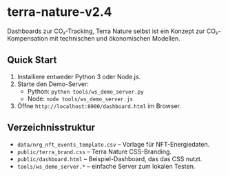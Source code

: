 # terra-nature-v2.4

Dashboards zur CO₂-Tracking, Terra Nature selbst ist ein Konzept zur CO₂-Kompensation mit technischen und ökonomischen Modellen.

## Quick Start

1. Installiere entweder Python 3 oder Node.js.
2. Starte den Demo-Server:
   - Python: `python tools/ws_demo_server.py`
   - Node: `node tools/ws_demo_server.js`
3. Öffne `http://localhost:8000/dashboard.html` im Browser.

## Verzeichnisstruktur

- `data/nrg_nft_events_template.csv` – Vorlage für NFT-Energiedaten.
- `public/terra_brand.css` – Terra Nature CSS-Branding.
- `public/dashboard.html` – Beispiel-Dashboard, das das CSS nutzt.
- `tools/ws_demo_server.*` – einfache Server zum lokalen Testen.
